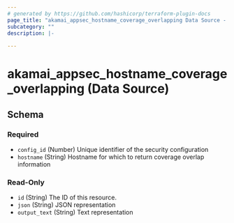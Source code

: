 ```yaml
---
# generated by https://github.com/hashicorp/terraform-plugin-docs
page_title: "akamai_appsec_hostname_coverage_overlapping Data Source - terraform-provider-akamai"
subcategory: ""
description: |-
  
---
```


# akamai_appsec_hostname_coverage_overlapping (Data Source)





<!-- schema generated by tfplugindocs -->
## Schema

### Required

- `config_id` (Number) Unique identifier of the security configuration
- `hostname` (String) Hostname for which to return coverage overlap information

### Read-Only

- `id` (String) The ID of this resource.
- `json` (String) JSON representation
- `output_text` (String) Text representation
